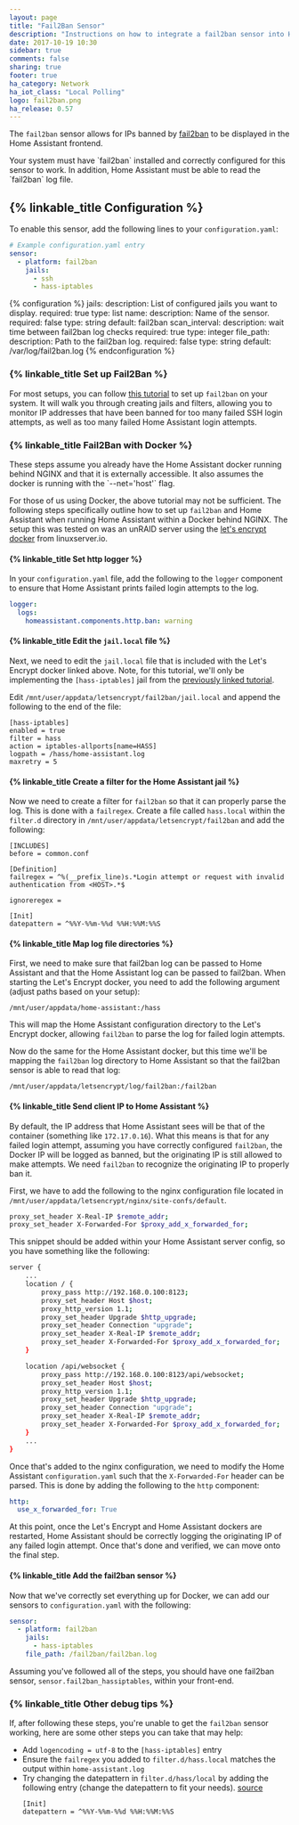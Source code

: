 ```yaml
---
layout: page
title: "Fail2Ban Sensor"
description: "Instructions on how to integrate a fail2ban sensor into Home Assistant."
date: 2017-10-19 10:30
sidebar: true
comments: false
sharing: true
footer: true
ha_category: Network
ha_iot_class: "Local Polling"
logo: fail2ban.png
ha_release: 0.57
---
```



The `fail2ban` sensor allows for IPs banned by [fail2ban](https://www.fail2ban.org/wiki/index.php/Main_Page) to be displayed in the Home Assistant frontend.

<p class='note'>
Your system must have `fail2ban` installed and correctly configured for this sensor to work. In addition, Home Assistant must be able to read the `fail2ban` log file.
</p>

## {% linkable_title Configuration %}

To enable this sensor, add the following lines to your `configuration.yaml`:

```yaml
# Example configuration.yaml entry
sensor:
  - platform: fail2ban
    jails:
      - ssh
      - hass-iptables
```

{% configuration %}
jails:
  description: List of configured jails you want to display.
  required: true
  type: list
name:
  description: Name of the sensor.
  required: false
  type: string
  default: fail2ban
scan_interval:
  description: wait time between fail2ban log checks
  required: true
  type: integer
file_path:
  description: Path to the fail2ban log.
  required: false
  type: string
  default: /var/log/fail2ban.log
{% endconfiguration %}

### {% linkable_title Set up Fail2Ban %}

For most setups, you can follow [this tutorial](/cookbook/fail2ban/) to set up `fail2ban` on your system. It will walk you through creating jails and filters, allowing you to monitor IP addresses that have been banned for too many failed SSH login attempts, as well as too many failed Home Assistant login attempts.

### {% linkable_title Fail2Ban with Docker %}

<p class='note'>
These steps assume you already have the Home Assistant docker running behind NGINX and that it is externally accessible. It also assumes the docker is running with the `--net='host'` flag.
</p>

For those of us using Docker, the above tutorial may not be sufficient. The following steps specifically outline how to set up `fail2ban` and Home Assistant when running Home Assistant within a Docker behind NGINX. The setup this was tested on was an unRAID server using the [let's encrypt docker](https://github.com/linuxserver/docker-letsencrypt) from linuxserver.io.

#### {% linkable_title Set http logger %}

In your `configuration.yaml` file, add the following to the `logger` component to ensure that Home Assistant prints failed login attempts to the log.

```yaml
logger:
  logs:
    homeassistant.components.http.ban: warning
```

#### {% linkable_title Edit the `jail.local` file %}

Next, we need to edit the `jail.local` file that is included with the Let's Encrypt docker linked above.  Note, for this tutorial, we'll only be implementing the `[hass-iptables]` jail from the [previously linked tutorial](/cookbook/fail2ban/).

Edit `/mnt/user/appdata/letsencrypt/fail2ban/jail.local` and append the following to the end of the file:

```
[hass-iptables]
enabled = true
filter = hass
action = iptables-allports[name=HASS]
logpath = /hass/home-assistant.log
maxretry = 5
```

#### {% linkable_title Create a filter for the Home Assistant jail %}

Now we need to create a filter for `fail2ban` so that it can properly parse the log.  This is done with a `failregex`.  Create a file called `hass.local` within the `filter.d` directory in `/mnt/user/appdata/letsencrypt/fail2ban` and add the following:

```
[INCLUDES]
before = common.conf

[Definition]
failregex = ^%(__prefix_line)s.*Login attempt or request with invalid authentication from <HOST>.*$

ignoreregex =

[Init]
datepattern = ^%%Y-%%m-%%d %%H:%%M:%%S
```

#### {% linkable_title Map log file directories %}

First, we need to make sure that fail2ban log can be passed to Home Assistant and that the Home Assistant log can be passed to fail2ban.  When starting the Let's Encrypt docker, you need to add the following argument (adjust paths based on your setup):

```
/mnt/user/appdata/home-assistant:/hass
```

This will map the Home Assistant configuration directory to the Let's Encrypt docker, allowing `fail2ban` to parse the log for failed login attempts.

Now do the same for the Home Assistant docker, but this time we'll be mapping the `fail2ban` log directory to Home Assistant so that the fail2ban sensor is able to read that log:

```
/mnt/user/appdata/letsencrypt/log/fail2ban:/fail2ban
```


#### {% linkable_title Send client IP to Home Assistant %}

By default, the IP address that Home Assistant sees will be that of the container (something like `172.17.0.16`).  What this means is that for any failed login attempt, assuming you have correctly configured `fail2ban`, the Docker IP will be logged as banned, but the originating IP is still allowed to make attempts.  We need `fail2ban` to recognize the originating IP to properly ban it.

First, we have to add the following to the nginx configuration file located in `/mnt/user/appdata/letsencrypt/nginx/site-confs/default`.

```bash
proxy_set_header X-Real-IP $remote_addr;
proxy_set_header X-Forwarded-For $proxy_add_x_forwarded_for;
```

This snippet should be added within your Home Assistant server config, so you have something like the following:

```bash
server {
    ...
    location / {
        proxy_pass http://192.168.0.100:8123;
        proxy_set_header Host $host;
        proxy_http_version 1.1;
        proxy_set_header Upgrade $http_upgrade;
        proxy_set_header Connection "upgrade";
        proxy_set_header X-Real-IP $remote_addr;
        proxy_set_header X-Forwarded-For $proxy_add_x_forwarded_for;
    }

    location /api/websocket {
        proxy_pass http://192.168.0.100:8123/api/websocket;
        proxy_set_header Host $host;
        proxy_http_version 1.1;
        proxy_set_header Upgrade $http_upgrade;
        proxy_set_header Connection "upgrade";
        proxy_set_header X-Real-IP $remote_addr;
        proxy_set_header X-Forwarded-For $proxy_add_x_forwarded_for;
    }
    ...
}
```

Once that's added to the nginx configuration, we need to modify the Home Assistant `configuration.yaml` such that the `X-Forwarded-For` header can be parsed.  This is done by adding the following to the `http` component:

```yaml
http:
  use_x_forwarded_for: True
```

At this point, once the Let's Encrypt and Home Assistant dockers are restarted, Home Assistant should be correctly logging the originating IP of any failed login attempt.  Once that's done and verified, we can move onto the final step.

#### {% linkable_title Add the fail2ban sensor %}

Now that we've correctly set everything up for Docker, we can add our sensors to `configuration.yaml` with the following:

```yaml
sensor:
  - platform: fail2ban
    jails:
      - hass-iptables
    file_path: /fail2ban/fail2ban.log
```

Assuming you've followed all of the steps, you should have one fail2ban sensor, `sensor.fail2ban_hassiptables`, within your front-end.

### {% linkable_title Other debug tips %}

If, after following these steps, you're unable to get the `fail2ban` sensor working, here are some other steps you can take that may help:

- Add `logencoding = utf-8` to the `[hass-iptables]` entry
- Ensure the `failregex` you added to `filter.d/hass.local` matches the output within `home-assistant.log`
- Try changing the datepattern in `filter.d/hass/local` by adding the following entry (change the datepattern to fit your needs). [source](https://github.com/fail2ban/fail2ban/issues/174)
    ```
    [Init]
    datepattern = ^%%Y-%%m-%%d %%H:%%M:%%S
    ```

